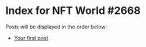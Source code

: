 # Index for NFT World #2668
Posts will be displayed in the order below:

- [Your first post](./001-first.md)


